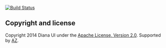 [![Build Status](https://travis-ci.org/donbeave/dianaui-universal.svg?branch=master)](https://travis-ci.org/donbeave/dianaui-universal)

Copyright and license
---------------------

Copyright 2014 Diana UI under the [Apache License, Version 2.0](LICENSE). Supported by [AZ][zhokhov].

[zhokhov]: http://www.zhokhov.com
